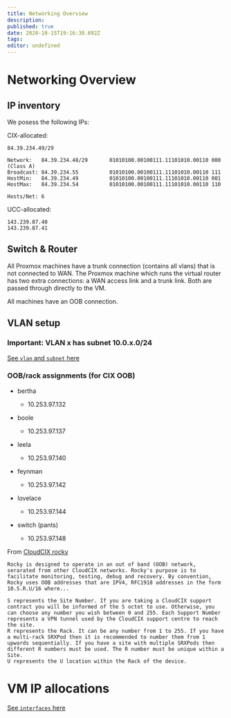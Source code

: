 ```yaml
---
title: Networking Overview
description: 
published: true
date: 2020-10-15T19:16:30.692Z
tags: 
editor: undefined
---
```


# Networking Overview

## IP inventory
We posess the following IPs:

CIX-allocated:
```
84.39.234.49/29

Network:   84.39.234.48/29       01010100.00100111.11101010.00110 000 (Class A)
Broadcast: 84.39.234.55          01010100.00100111.11101010.00110 111
HostMin:   84.39.234.49          01010100.00100111.11101010.00110 001
HostMax:   84.39.234.54          01010100.00100111.11101010.00110 110

Hosts/Net: 6                     
```

UCC-allocated:
```
143.239.87.40
143.239.87.41
```

## Switch & Router

All Proxmox machines have a trunk connection (contains all vlans) that is not connected to WAN.
The Proxmox machine which runs the virtual router has two extra connections: a WAN access link and a trunk link. Both are passed through directly to the VM.

All machines have an OOB connection.

## VLAN setup

### Important: VLAN x has subnet 10.0.x.0/24

[See `vlan` and `subnet` here](https://github.com/UCCNetsoc/NaC/blob/master/vars/network.yml)

### OOB/rack assignments (for CIX OOB)

* bertha
	* 10.253.97.132

* boole
	* 10.253.97.137

* leela
	* 10.253.97.140

* feynman
  * 10.253.97.142

* lovelace
  * 10.253.97.144

* switch (pants)
  * 10.253.97.148
  
From [CloudCIX rocky](https://github.com/CloudCIX/rocky)
```
Rocky is designed to operate in an out of band (OOB) network, serarated from other CloudCIX networks. Rocky's purpose is to facilitate monitoring, testing, debug and recovery. By convention, Rocky uses OOB addresses that are IPV4, RFC1918 addresses in the form 10.S.R.U/16 where...

S represents the Site Number. If you are taking a CloudCIX support contract you will be informed of the S octet to use. Otherwise, you can choose any number you wish between 0 and 255. Each Support Number represents a VPN tunnel used by the CloudCIX support centre to reach the site.
R represents the Rack. It can be any number from 1 to 255. If you have a multi-rack SRXPod then it is recommended to number them from 1 upwards sequentially. If you have a site with multiple SRXPods then different R numbers must be used. The R number must be unique within a Site.
U represents the U location within the Rack of the device.
```

# VM IP allocations
 
[See `interfaces` here](https://github.com/UCCNetsoc/NaC/blob/master/vars/network.yml)